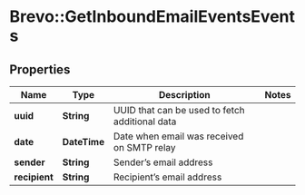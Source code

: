 # Brevo::GetInboundEmailEventsEvents

## Properties
Name | Type | Description | Notes
------------ | ------------- | ------------- | -------------
**uuid** | **String** | UUID that can be used to fetch additional data | 
**date** | **DateTime** | Date when email was received on SMTP relay | 
**sender** | **String** | Sender’s email address | 
**recipient** | **String** | Recipient’s email address | 


